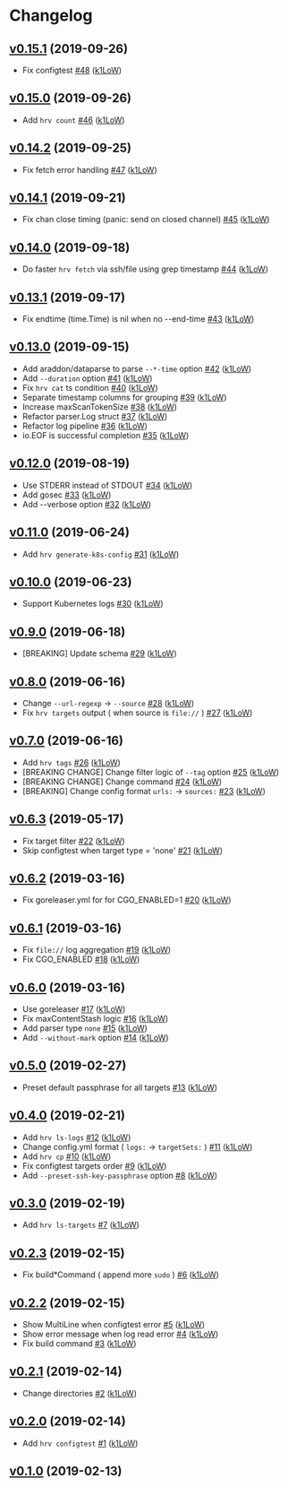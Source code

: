 # Changelog

## [v0.15.1](https://github.com/k1LoW/harvest/compare/v0.15.0...v0.15.1) (2019-09-26)

* Fix configtest [#48](https://github.com/k1LoW/harvest/pull/48) ([k1LoW](https://github.com/k1LoW))

## [v0.15.0](https://github.com/k1LoW/harvest/compare/v0.14.2...v0.15.0) (2019-09-26)

* Add `hrv count` [#46](https://github.com/k1LoW/harvest/pull/46) ([k1LoW](https://github.com/k1LoW))

## [v0.14.2](https://github.com/k1LoW/harvest/compare/v0.14.1...v0.14.2) (2019-09-25)

* Fix fetch error handling [#47](https://github.com/k1LoW/harvest/pull/47) ([k1LoW](https://github.com/k1LoW))

## [v0.14.1](https://github.com/k1LoW/harvest/compare/v0.14.0...v0.14.1) (2019-09-21)

* Fix chan close timing (panic: send on closed channel) [#45](https://github.com/k1LoW/harvest/pull/45) ([k1LoW](https://github.com/k1LoW))

## [v0.14.0](https://github.com/k1LoW/harvest/compare/v0.13.1...v0.14.0) (2019-09-18)

* Do faster `hrv fetch` via ssh/file using grep timestamp [#44](https://github.com/k1LoW/harvest/pull/44) ([k1LoW](https://github.com/k1LoW))

## [v0.13.1](https://github.com/k1LoW/harvest/compare/v0.13.0...v0.13.1) (2019-09-17)

* Fix endtime (time.Time) is nil when no --end-time [#43](https://github.com/k1LoW/harvest/pull/43) ([k1LoW](https://github.com/k1LoW))

## [v0.13.0](https://github.com/k1LoW/harvest/compare/v0.12.0...v0.13.0) (2019-09-15)

* Add araddon/dataparse to parse `--*-time` option [#42](https://github.com/k1LoW/harvest/pull/42) ([k1LoW](https://github.com/k1LoW))
* Add `--duration` option [#41](https://github.com/k1LoW/harvest/pull/41) ([k1LoW](https://github.com/k1LoW))
* Fix `hrv cat` ts condition [#40](https://github.com/k1LoW/harvest/pull/40) ([k1LoW](https://github.com/k1LoW))
* Separate timestamp columns for grouping [#39](https://github.com/k1LoW/harvest/pull/39) ([k1LoW](https://github.com/k1LoW))
* Increase maxScanTokenSize [#38](https://github.com/k1LoW/harvest/pull/38) ([k1LoW](https://github.com/k1LoW))
* Refactor parser.Log struct [#37](https://github.com/k1LoW/harvest/pull/37) ([k1LoW](https://github.com/k1LoW))
* Refactor log pipeline [#36](https://github.com/k1LoW/harvest/pull/36) ([k1LoW](https://github.com/k1LoW))
* io.EOF is successful completion [#35](https://github.com/k1LoW/harvest/pull/35) ([k1LoW](https://github.com/k1LoW))

## [v0.12.0](https://github.com/k1LoW/harvest/compare/v0.11.0...v0.12.0) (2019-08-19)

* Use STDERR instead of STDOUT [#34](https://github.com/k1LoW/harvest/pull/34) ([k1LoW](https://github.com/k1LoW))
* Add gosec [#33](https://github.com/k1LoW/harvest/pull/33) ([k1LoW](https://github.com/k1LoW))
* Add --verbose option [#32](https://github.com/k1LoW/harvest/pull/32) ([k1LoW](https://github.com/k1LoW))

## [v0.11.0](https://github.com/k1LoW/harvest/compare/v0.10.0...v0.11.0) (2019-06-24)

* Add `hrv generate-k8s-config` [#31](https://github.com/k1LoW/harvest/pull/31) ([k1LoW](https://github.com/k1LoW))

## [v0.10.0](https://github.com/k1LoW/harvest/compare/v0.9.0...v0.10.0) (2019-06-23)

* Support Kubernetes logs [#30](https://github.com/k1LoW/harvest/pull/30) ([k1LoW](https://github.com/k1LoW))

## [v0.9.0](https://github.com/k1LoW/harvest/compare/v0.8.0...v0.9.0) (2019-06-18)

* [BREAKING] Update schema [#29](https://github.com/k1LoW/harvest/pull/29) ([k1LoW](https://github.com/k1LoW))

## [v0.8.0](https://github.com/k1LoW/harvest/compare/v0.7.0...v0.8.0) (2019-06-16)

* Change `--url-regexp` -> `--source` [#28](https://github.com/k1LoW/harvest/pull/28) ([k1LoW](https://github.com/k1LoW))
* Fix `hrv targets` output ( when source is `file://` ) [#27](https://github.com/k1LoW/harvest/pull/27) ([k1LoW](https://github.com/k1LoW))

## [v0.7.0](https://github.com/k1LoW/harvest/compare/v0.6.3...v0.7.0) (2019-06-16)

* Add `hrv tags` [#26](https://github.com/k1LoW/harvest/pull/26) ([k1LoW](https://github.com/k1LoW))
* [BREAKING CHANGE] Change filter logic of `--tag` option  [#25](https://github.com/k1LoW/harvest/pull/25) ([k1LoW](https://github.com/k1LoW))
* [BREAKING CHANGE] Change command [#24](https://github.com/k1LoW/harvest/pull/24) ([k1LoW](https://github.com/k1LoW))
* [BREAKING] Change config format `urls:` -> `sources:` [#23](https://github.com/k1LoW/harvest/pull/23) ([k1LoW](https://github.com/k1LoW))

## [v0.6.3](https://github.com/k1LoW/harvest/compare/v0.6.2...v0.6.3) (2019-05-17)

* Fix target filter [#22](https://github.com/k1LoW/harvest/pull/22) ([k1LoW](https://github.com/k1LoW))
* Skip configtest when target type = 'none' [#21](https://github.com/k1LoW/harvest/pull/21) ([k1LoW](https://github.com/k1LoW))

## [v0.6.2](https://github.com/k1LoW/harvest/compare/v0.6.1...v0.6.2) (2019-03-16)

* Fix goreleaser.yml for  for CGO_ENABLED=1 [#20](https://github.com/k1LoW/harvest/pull/20) ([k1LoW](https://github.com/k1LoW))

## [v0.6.1](https://github.com/k1LoW/harvest/compare/v0.6.0...v0.6.1) (2019-03-16)

* Fix `file://` log aggregation [#19](https://github.com/k1LoW/harvest/pull/19) ([k1LoW](https://github.com/k1LoW))
* Fix CGO_ENABLED [#18](https://github.com/k1LoW/harvest/pull/18) ([k1LoW](https://github.com/k1LoW))

## [v0.6.0](https://github.com/k1LoW/harvest/compare/v0.5.0...v0.6.0) (2019-03-16)

* Use goreleaser [#17](https://github.com/k1LoW/harvest/pull/17) ([k1LoW](https://github.com/k1LoW))
* Fix maxContentStash logic [#16](https://github.com/k1LoW/harvest/pull/16) ([k1LoW](https://github.com/k1LoW))
* Add parser type `none` [#15](https://github.com/k1LoW/harvest/pull/15) ([k1LoW](https://github.com/k1LoW))
* Add `--without-mark` option [#14](https://github.com/k1LoW/harvest/pull/14) ([k1LoW](https://github.com/k1LoW))

## [v0.5.0](https://github.com/k1LoW/harvest/compare/v0.4.0...v0.5.0) (2019-02-27)

* Preset default passphrase for all targets [#13](https://github.com/k1LoW/harvest/pull/13) ([k1LoW](https://github.com/k1LoW))

## [v0.4.0](https://github.com/k1LoW/harvest/compare/v0.3.0...v0.4.0) (2019-02-21)

* Add `hrv ls-logs` [#12](https://github.com/k1LoW/harvest/pull/12) ([k1LoW](https://github.com/k1LoW))
* Change config.yml format ( `logs:` -> `targetSets:` ) [#11](https://github.com/k1LoW/harvest/pull/11) ([k1LoW](https://github.com/k1LoW))
* Add `hrv cp` [#10](https://github.com/k1LoW/harvest/pull/10) ([k1LoW](https://github.com/k1LoW))
* Fix configtest targets order [#9](https://github.com/k1LoW/harvest/pull/9) ([k1LoW](https://github.com/k1LoW))
* Add `--preset-ssh-key-passphrase` option [#8](https://github.com/k1LoW/harvest/pull/8) ([k1LoW](https://github.com/k1LoW))

## [v0.3.0](https://github.com/k1LoW/harvest/compare/v0.2.3...v0.3.0) (2019-02-19)

* Add `hrv ls-targets` [#7](https://github.com/k1LoW/harvest/pull/7) ([k1LoW](https://github.com/k1LoW))

## [v0.2.3](https://github.com/k1LoW/harvest/compare/v0.2.2...v0.2.3) (2019-02-15)

* Fix build*Command ( append more `sudo` ) [#6](https://github.com/k1LoW/harvest/pull/6) ([k1LoW](https://github.com/k1LoW))

## [v0.2.2](https://github.com/k1LoW/harvest/compare/v0.2.1...v0.2.2) (2019-02-15)

* Show MultiLine when configtest error [#5](https://github.com/k1LoW/harvest/pull/5) ([k1LoW](https://github.com/k1LoW))
* Show error message when log read error [#4](https://github.com/k1LoW/harvest/pull/4) ([k1LoW](https://github.com/k1LoW))
* Fix build command [#3](https://github.com/k1LoW/harvest/pull/3) ([k1LoW](https://github.com/k1LoW))

## [v0.2.1](https://github.com/k1LoW/harvest/compare/v0.2.0...v0.2.1) (2019-02-14)

* Change directories [#2](https://github.com/k1LoW/harvest/pull/2) ([k1LoW](https://github.com/k1LoW))

## [v0.2.0](https://github.com/k1LoW/harvest/compare/51449d0b6a46...v0.2.0) (2019-02-14)

* Add `hrv configtest` [#1](https://github.com/k1LoW/harvest/pull/1) ([k1LoW](https://github.com/k1LoW))

## [v0.1.0](https://github.com/k1LoW/harvest/compare/51449d0b6a46...v0.1.0) (2019-02-13)
